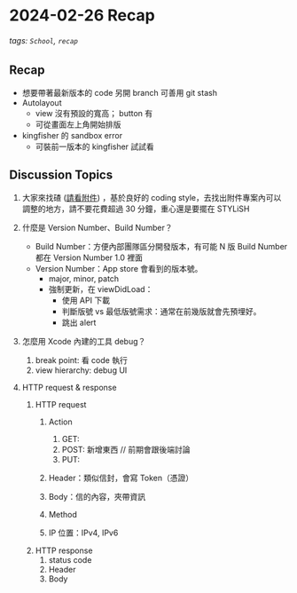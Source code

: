 # 2024-02-26 Recap
###### tags: `School`, `recap`
## Recap

- 想要帶著最新版本的 code 另開 branch 可善用 git stash
- Autolayout
    - view 沒有預設的寬高； button 有
    - 可從畫面左上角開始排版
- kingfisher 的 sandbox error
    - 可裝前一版本的 kingfisher 試試看
    
    

## Discussion Topics

1. 大家來找碴 ([請看附件](https://discord.com/channels/1189112358832984104/1189498607859150930/1210517877766098954)) ，基於良好的 coding style，去找出附件專案內可以調整的地方，請不要花費超過 30 分鐘，重心還是要擺在 STYLiSH
    
3. 什麼是 Version Number、Build Number？
    - Build Number：方便內部團隊區分開發版本，有可能 N 版 Build Number 都在 Version Number 1.0 裡面
    - Version Number：App store 會看到的版本號。
        - major, minor, patch
        - 強制更新，在 viewDidLoad：
            - 使用 API 下載
            - 判斷版號 vs 最低版號需求：通常在前幾版就會先預埋好。
            - 跳出 alert
5. 怎麼用 Xcode 內建的工具 debug？
    1. break point: 看 code 執行
    2. view hierarchy: debug UI
7. HTTP request & response
    1.  HTTP request
        1.  Action
            1.  GET: 
            2.  POST: 新增東西 // 前期會跟後端討論
            3.  PUT: 

        2. Header：類似信封，會寫 Token（憑證）
        3. Body：信的內容，夾帶資訊
        4. Method
        5. IP 位置：IPv4, IPv6
    3.  HTTP response
        1. status code
        2. Header
        3. Body